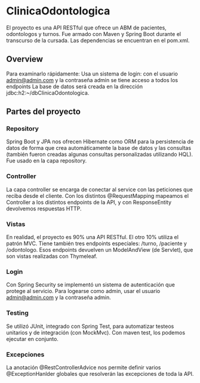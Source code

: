 # ClinicaOdontologica
El proyecto es una API RESTful que ofrece un ABM de pacientes, odontologos y turnos. Fue armado con Maven y Spring Boot durante el transcurso de la cursada. Las dependencias se encuentran en el pom.xml.
## Overview
Para examinarlo rápidamente: Usa un sistema de login: con el usuario admin@admin.com y la contraseña admin se tiene acceso a todos los endpoints
La base de datos será creada en la dirección jdbc:h2:~/dbClinicaOdontologica.
## Partes del proyecto
### Repository
Spring Boot y JPA nos ofrecen Hibernate como ORM para la persistencia de datos de forma que crea automáticamente la base de datos y las consultas (también fueron creadas algunas consultas personalizadas utilizando HQL). Fue usado en la capa repository.
### Controller
La capa controller se encarga de conectar al service con las peticiones que reciba desde el cliente. Con los distintos @RequestMapping mapeamos el Controller a los distintos endpoints de la API, y con ResponseEntity devolvemos respuestas HTTP.
### Vistas
En realidad, el proyecto es 90% una API RESTful. El otro 10% utiliza el patrón MVC. Tiene también tres endpoints especiales: /turno, /paciente y /odontologo. Esos endpoints devuelven un ModelAndView (de Servlet), que son vistas realizadas con Thymeleaf.
### Login
Con Spring Security se implementó un sistema de autenticación que protege al servicio. Para logearse como admin, usar el usuario admin@admin.com y la contraseña admin. 
### Testing
Se utilizó JUnit, integrado con Spring Test, para automatizar testeos unitarios y de integración (con MockMvc). Con maven test, los podemos ejecutar en conjunto.
### Excepciones
La anotación @RestControllerAdvice nos permite definir varios @ExceptionHanlder globales que resolverán las excepciones de toda la API. 
